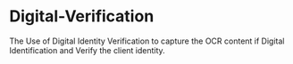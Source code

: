 # Digital-Verification
The Use of Digital Identity Verification to capture the OCR content if Digital Identification and Verify the client identity. 

